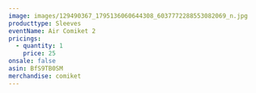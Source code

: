 ```yaml
---
image: images/129490367_1795136060644308_6037772288553082069_n.jpg
producttype: Sleeves
eventName: Air Comiket 2
pricings:
  - quantity: 1
    price: 25
onsale: false
asin: BfS9TB0SM
merchandise: comiket
---
```

